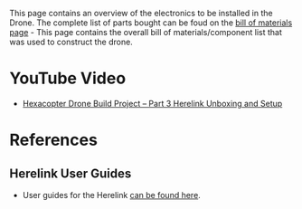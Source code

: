 This page contains an overview of the electronics to be installed in the Drone.
The complete list of parts bought can be foud on the [bill of materials page](../0-Bill-of-Materials/Bill-of-Materials.md) - This page contains the overall bill of materials/component list that was used to construct the drone.


# YouTube Video
- [Hexacopter Drone Build Project – Part 3 Herelink Unboxing and Setup](https://www.youtube.com/watch?v=9nkmOGkzU3E)

# References 
## Herelink User Guides
- User guides for the Herelink [can be found here](https://docs.cubepilot.org/user-guides/herelink/herelink-user-guides).

